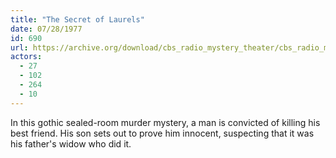 ```yaml
---
title: "The Secret of Laurels"
date: 07/28/1977
id: 690
url: https://archive.org/download/cbs_radio_mystery_theater/cbs_radio_mystery_theater-0651-0700.zip/cbs_radio_mystery_theater-0651-0700%2Fcbsrmt_0690_the_secret_of_laurels.mp3
actors:
  - 27
  - 102
  - 264
  - 10
---
```

In this gothic sealed-room murder mystery, a man is convicted of killing his best friend. His son sets out to prove him innocent, suspecting that it was his father's widow who did it.